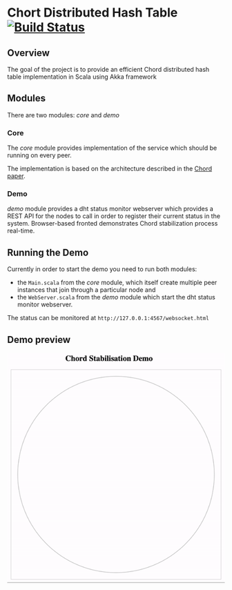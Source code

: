 # Chort Distributed Hash Table [![Build Status](https://travis-ci.com/denis631/chord-dht.svg?branch=master)](https://travis-ci.com/denis631/chord-dht)

## Overview ##

The goal of the project is to provide an efficient Chord distributed hash table implementation in Scala using Akka framework

## Modules ##

There are two modules: _core_ and _demo_

### Core ###

The _core_ module provides implementation of the service which should be running on every peer.

The implementation is based on the architecture described in the [Chord paper](https://pdos.csail.mit.edu/papers/ton:chord/paper-ton.pdf).

### Demo ###

_demo_ module provides a dht status monitor webserver which provides a REST API for the nodes to call in order to register their current status in the system.
Browser-based fronted demonstrates Chord stabilization process real-time.

## Running the Demo ##

Currently in order to start the demo you need to run both modules:
* the `Main.scala` from the _core_ module, which itself create multiple peer instances that join through a particular node and 
* the `WebServer.scala` from the _demo_ module which start the dht status monitor webserver.

The status can be monitored at `http://127.0.0.1:4567/websocket.html`

## Demo preview
![Alt Text](media/stabilization.gif)